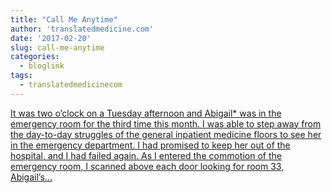 ```yaml
---
title: "Call Me Anytime"
author: 'translatedmedicine.com'
date: '2017-02-20'
slug: call-me-anytime
categories:
  - bloglink
tags:
  - translatedmedicinecom
---
```


[It was two o’clock on a Tuesday afternoon and Abigail* was in the emergency room for the third time this month. I was able to step away from the day-to-day struggles of the general inpatient medicine floors to see her in the emergency department. I had promised to keep her out of the hospital, and I had failed again. As I entered the commotion of the emergency room, I scanned above each door looking for room 33, Abigail’s...<click to read more>](https://translatedmedicine.netlify.com/post/call-me-anytime/)

